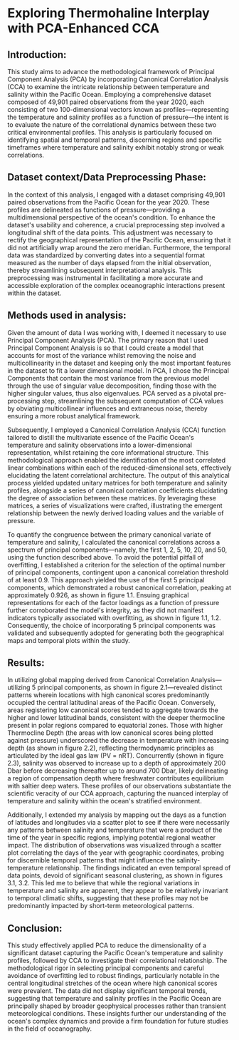 # Exploring Thermohaline Interplay with PCA-Enhanced CCA
## Introduction:
This study aims to advance the methodological framework of Principal Component Analysis (PCA) by incorporating Canonical Correlation Analysis (CCA) to examine the intricate relationship between temperature and salinity within the Pacific Ocean. Employing a comprehensive dataset composed of 49,901 paired observations from the year 2020, each consisting of two 100-dimensional vectors known as profiles—representing the temperature and salinity profiles as a function of pressure—the intent is to evaluate the nature of the correlational dynamics between these two critical environmental profiles. This analysis is particularly focused on identifying spatial and temporal patterns, discerning regions and specific timeframes where temperature and salinity exhibit notably strong or weak correlations.

## Dataset context/Data Preprocessing Phase:
In the context of this analysis, I engaged with a dataset comprising 49,901 paired observations from the Pacific Ocean for the year 2020. These profiles are delineated as functions of pressure—providing a multidimensional perspective of the ocean's condition. To enhance the dataset's usability and coherence, a crucial preprocessing step involved a longitudinal shift of the data points. This adjustment was necessary to rectify the geographical representation of the Pacific Ocean, ensuring that it did not artificially wrap around the zero meridian. Furthermore, the temporal data was standardized by converting dates into a sequential format measured as the number of days elapsed from the initial observation, thereby streamlining subsequent interpretational analysis. This preprocessing was instrumental in facilitating a more accurate and accessible exploration of the complex oceanographic interactions present within the dataset.

## Methods used in analysis:
Given the amount of data I was working with, I deemed it necessary to use Principal Component Analysis (PCA). The primary reason that I used Principal Component Analysis is so that I could create a model that accounts for most of the variance whilst removing the noise and multicollinearity in the dataset and keeping only the most important features in the dataset to fit a lower dimensional model. In PCA, I chose the Principal Components that contain the most variance from the previous model through the use of singular value decomposition, finding those with the higher singular values, thus also eigenvalues. PCA served as a pivotal pre-processing step, streamlining the subsequent computation of CCA values by obviating multicollinear influences and extraneous noise, thereby ensuring a more robust analytical framework.

Subsequently, I employed a Canonical Correlation Analysis (CCA) function tailored to distill the multivariate essence of the Pacific Ocean's temperature and salinity observations into a lower-dimensional representation, whilst retaining the core informational structure. This methodological approach enabled the identification of the most correlated linear combinations within each of the reduced-dimensional sets, effectively elucidating the latent correlational architecture. The output of this analytical process yielded updated unitary matrices for both temperature and salinity profiles, alongside a series of canonical correlation coefficients elucidating the degree of association between these matrices. By leveraging these matrices, a series of visualizations were crafted, illustrating the emergent relationship between the newly derived loading values and the variable of pressure.

To quantify the congruence between the primary canonical variate of temperature and salinity, I calculated the canonical correlations across a spectrum of principal components—namely, the first 1, 2, 5, 10, 20, and 50, using the function described above. To avoid the potential pitfall of overfitting, I established a criterion for the selection of the optimal number of principal components, contingent upon a canonical correlation threshold of at least 0.9. This approach yielded the use of the first 5 principal components, which demonstrated a robust canonical correlation, peaking at approximately 0.926, as shown in figure 1.1. Ensuing graphical representations for each of the factor loadings as a function of pressure further corroborated the model's integrity, as they did not manifest indicators typically associated with overfitting, as shown in figure 1.1, 1.2. Consequently, the choice of incorporating 5 principal components was validated and subsequently adopted for generating both the geographical maps and temporal plots within the study.

## Results:
In utilizing global mapping derived from Canonical Correlation Analysis—utilizing 5 principal components, as shown in figure 2.1—revealed distinct patterns wherein locations with high canonical scores predominantly occupied the central latitudinal areas of the Pacific Ocean. Conversely, areas registering low canonical scores tended to aggregate towards the higher and lower latitudinal bands, consistent with the deeper thermocline present in polar regions compared to equatorial zones. Those with higher Thermocline Depth (the areas with low canonical scores being plotted against pressure) underscored the decrease in temperature with increasing depth (as shown in figure 2.2), reflecting thermodynamic principles as articulated by the ideal gas law (PV = nRT). Concurrently (shown in figure 2.3), salinity was observed to increase up to a depth of approximately 200 Dbar before decreasing thereafter up to around 700 Dbar, likely delineating a region of compensation depth where freshwater contributes equilibrium with saltier deep waters. These profiles of our observations substantiate the scientific veracity of our CCA approach, capturing the nuanced interplay of temperature and salinity within the ocean's stratified environment.

Additionally, I extended my analysis by mapping out the days as a function of latitudes and longitudes via a scatter plot to see if there were necessarily any patterns between salinity and temperature that were a product of the time of the year in specific regions, implying potential regional weather impact.  The distribution of observations was visualized through a scatter plot correlating the days of the year with geographic coordinates, probing for discernible temporal patterns that might influence the salinity-temperature relationship. The findings indicated an even temporal spread of data points, devoid of significant seasonal clustering, as shown in figures 3.1, 3.2. This led me to believe that while the regional variations in temperature and salinity are apparent, they appear to be relatively invariant to temporal climatic shifts, suggesting that these profiles may not be predominantly impacted by short-term meteorological patterns.

## Conclusion:
This study effectively applied PCA to reduce the dimensionality of a significant dataset capturing the Pacific Ocean's temperature and salinity profiles, followed by CCA to investigate their correlational relationship. The methodological rigor in selecting principal components and careful avoidance of overfitting led to robust findings, particularly notable in the central longitudinal stretches of the ocean where high canonical scores were prevalent. The data did not display significant temporal trends, suggesting that temperature and salinity profiles in the Pacific Ocean are principally shaped by broader geophysical processes rather than transient meteorological conditions. These insights further our understanding of the ocean's complex dynamics and provide a firm foundation for future studies in the field of oceanography.
